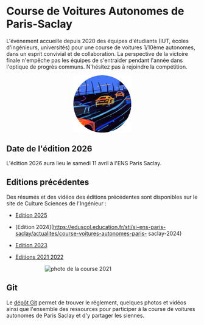 # Course de Voitures Autonomes de Paris-Saclay

L'événement accueille depuis 2020 des équipes d'étudiants (IUT, écoles d'ingénieurs, universités) pour une course de voitures 1/10ème autonomes, dans un esprit convivial et de collaboration. La perspective de la victoire finale n'empêche pas les équipes de s'entraider pendant l'année dans l'optique de progrès communs.
N'hésitez pas à rejoindre la compétition.

<img 
    style="display: block; 
           margin-left: auto;
           margin-right: auto;
           width: 30%;"
    src="images/logo_CVAPS.png" 
    alt="logo course de voitures autonomes">
</img>

## Date de l'édition 2026

L'édition 2026 aura lieu le samedi 11 avril à l'ENS Paris Saclay.

## Editions précédentes

Des résumés et des vidéos des éditions précédentes sont disponibles sur le site de Culture Sciences de l'Ingénieur : 

* [Edition 2025](https://sti.eduscol.education.fr/si-ens-paris-saclay/actualites/course-voitures-autonomes-paris-sacaly-2025)

* [Edition 2024](https://eduscol.education.fr/sti/si-ens-paris-saclay/actualites/course-voitures-autonomes-paris-
saclay-2024)

* [Edition 2023](https://eduscol.education.fr/sti/si-ens-paris-saclay/actualites/course-voitures-autonomes-2023-resultats)

* [Editions 2021 2022](https://eduscol.education.fr/sti/si-ens-paris-saclay/actualites/course-de-voitures-autonomes-2022-resultats)



<img 
    style="display: block; 
           margin-left: auto;
           margin-right: auto;
           width: 60%;"
    src="images/photo2021_course_voitures_autonomes.jpg" 
    alt="photo de la course 2021">
</img>

## Git

Le [dépôt Git](https://github.com/ajuton-ens/CourseVoituresAutonomesSaclay) permet de trouver le réglement, quelques photos et vidéos ainsi que l'ensemble des ressources pour participer à la course de voitures autonomes de Paris Saclay et d'y partager les siennes.